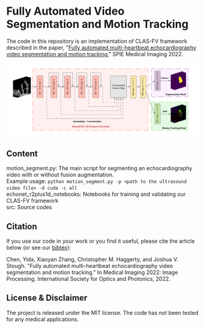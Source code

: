 # Fully Automated Video Segmentation and Motion Tracking

The code in this repository is an implementation of CLAS-FV framework described in the paper, "[Fully automated multi-heartbeat echocardiography video segmentation and motion tracking](http://eg.bucknell.edu/~jvs008/research/cardiac/SPIE22/chenSPIE22_preprint.pdf)," SPIE Medical Imaging 2022.

![architecture](markdown_figure/r2plus1d_CLAS_FV_architecture.png)

## Content

motion_segment.py: The main script for segmenting an echocardiography video with or without fusion augmentation.  
Example usage: `python motion_segment.py -p <path to the ultrasound video file> -d cuda -c all`  
echonet_r2plus1d_notebooks: Notebooks for training and validating our CLAS-FV framework  
src: Source codes

## Citation

If you use our code in your work or you find it useful, please cite the article below (or see our [bibtex](citations.bib)):

Chen, Yida, Xiaoyan Zhang, Christopher M. Haggerty, and Joshua V. Stough. "Fully automated multi-heartbeat echocardiography video segmentation and motion tracking." In Medical Imaging 2022: Image Processing. International Society for Optics and Photonics, 2022.

## License & Disclaimer

The project is released under the MIT license. The code has not been tested for any medical applications.